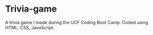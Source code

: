 # Trivia-game
A trivia game I made during the UCF Coding Boot Camp. Coded using HTML, CSS, JavaScript.
